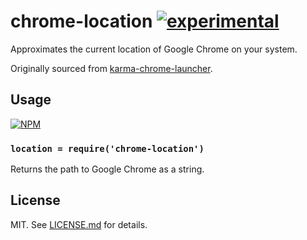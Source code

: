 # chrome-location [![experimental](http://badges.github.io/stability-badges/dist/experimental.svg)](http://github.com/badges/stability-badges)

Approximates the current location of Google Chrome on your system.

Originally sourced from [karma-chrome-launcher](http://git.io/MRU84Q).

## Usage

[![NPM](https://nodei.co/npm/chrome-location.png)](https://nodei.co/npm/chrome-location/)

### `location = require('chrome-location')`

Returns the path to Google Chrome as a string.

## License

MIT. See [LICENSE.md](http://github.com/hughsk/chrome-location/blob/master/LICENSE.md) for details.

